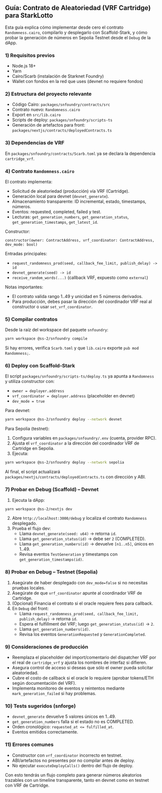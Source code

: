 ## Guía: Contrato de Aleatoriedad (VRF Cartridge) para StarkLotto

Esta guía explica cómo implementar desde cero el contrato `Randomness.cairo`, compilarlo y desplegarlo con Scaffold-Stark, y cómo probar la generación de números en Sepolia Testnet desde el `Debug` de la dApp.

### 1) Requisitos previos
- Node.js 18+
- Yarn
- Cairo/Scarb (instalación de Starknet Foundry)
- Wallet con fondos en la red que uses (devnet no requiere fondos)

### 2) Estructura del proyecto relevante
- Código Cairo: `packages/snfoundry/contracts/src`
- Contrato nuevo: `Randomness.cairo`
- Export en `src/lib.cairo`
- Scripts de deploy: `packages/snfoundry/scripts-ts`
- Generación de artefactos para front: `packages/nextjs/contracts/deployedContracts.ts`

### 3) Dependencias de VRF
En `packages/snfoundry/contracts/Scarb.toml` ya se declara la dependencia `cartridge_vrf`.

### 4) Contrato `Randomness.cairo`
El contrato implementa:
- Solicitud de aleatoriedad (producción) vía VRF (Cartridge).
- Generación local para devnet (`devnet_generate`).
- Almacenamiento transparente: ID incremental, estado, timestamps, números.
- Eventos: requested, completed, failed y test.
- Lecturas: `get_generation_numbers`, `get_generation_status`, `get_generation_timestamps`, `get_latest_id`.

Constructor:
```text
constructor(owner: ContractAddress, vrf_coordinator: ContractAddress, dev_mode: bool)
```

Entradas principales:
- `request_randomness_prod(seed, callback_fee_limit, publish_delay) -> id`
- `devnet_generate(seed) -> id`
- `receive_random_words(...)` (callback VRF, expuesto como `external`)

Notas importantes:
- El contrato valida rango 1..49 y unicidad en 5 números derivados.
- Para producción, debes pasar la dirección del coordinador VRF real al constructor o usar `set_vrf_coordinator`.

### 5) Compilar contratos
Desde la raíz del workspace del paquete `snfoundry`:
```bash
yarn workspace @ss-2/snfoundry compile
```

Si hay errores, verifica `Scarb.toml` y que `lib.cairo` exporte `pub mod Randomness;`.

### 6) Deploy con Scaffold-Stark
El script `packages/snfoundry/scripts-ts/deploy.ts` ya apunta a `Randomness` y utiliza constructor con:
- `owner = deployer.address`
- `vrf_coordinator = deployer.address` (placeholder en devnet)
- `dev_mode = true`

Para devnet:
```bash
yarn workspace @ss-2/snfoundry deploy --network devnet
```

Para Sepolia (testnet):
1. Configura variables en `packages/snfoundry/.env` (cuenta, provider RPC).
2. Ajusta el `vrf_coordinator` a la dirección del coordinador VRF de Cartridge en Sepolia.
3. Ejecuta:
```bash
yarn workspace @ss-2/snfoundry deploy --network sepolia
```

Al final, el script actualizará `packages/nextjs/contracts/deployedContracts.ts` con dirección y ABI.

### 7) Probar en Debug (Scaffold) – Devnet
1. Ejecuta la dApp:
```bash
yarn workspace @ss-2/nextjs dev
```
2. Abre `http://localhost:3000/debug` y localiza el contrato `Randomness` desplegado.
3. Prueba el flujo dev:
   - Llama `devnet_generate(seed: u64)` → retorna `id`.
   - Llama `get_generation_status(id)` → debe ser `2` (COMPLETED).
   - Llama `get_generation_numbers(id)` → devuelve `[n1..n5]`, únicos en 1..49.
   - Revisa eventos `TestGeneration` y timestamps con `get_generation_timestamps(id)`.

### 8) Probar en Debug – Testnet (Sepolia)
1. Asegúrate de haber desplegado con `dev_mode=false` si no necesitas pruebas locales.
2. Asegúrate de que `vrf_coordinator` apunte al coordinador VRF de Cartridge.
3. (Opcional) Financia el contrato si el oracle requiere fees para callback.
4. En `Debug` del front:
   - Llama `request_randomness_prod(seed, callback_fee_limit, publish_delay)` → retorna `id`.
   - Espera el fulfillment del VRF; luego `get_generation_status(id)` → `2`.
   - Llama `get_generation_numbers(id)`.
   - Revisa los eventos `GenerationRequested` y `GenerationCompleted`.

### 9) Consideraciones de producción
- Reemplaza el placeholder del import/comentario del dispatcher VRF por el real de `cartridge_vrf` y ajusta los nombres de interfaz si difieren.
- Asegura control de acceso si deseas que sólo el owner pueda solicitar aleatoriedad.
- Cubre el costo de callback si el oracle lo requiere (aprobar tokens/ETH según documentación del VRF).
- Implementa monitoreo de eventos y reintentos mediante `mark_generation_failed` si hay problemas.

### 10) Tests sugeridos (snforge)
- `devnet_generate` devuelve 5 valores únicos en 1..49.
- `get_generation_numbers` falla si el estado no es COMPLETED.
- Orden cronológico: `requested_at <= fulfilled_at`.
- Eventos emitidos correctamente.

### 11) Errores comunes
- Constructor con `vrf_coordinator` incorrecto en testnet.
- ABI/artefactos no presentes por no compilar antes de deploy.
- No ejecutar `executeDeployCalls()` dentro del flujo de deploy.

Con esto tendrás un flujo completo para generar números aleatorios trazables con un timeline transparente, tanto en devnet como en testnet con VRF de Cartridge.


